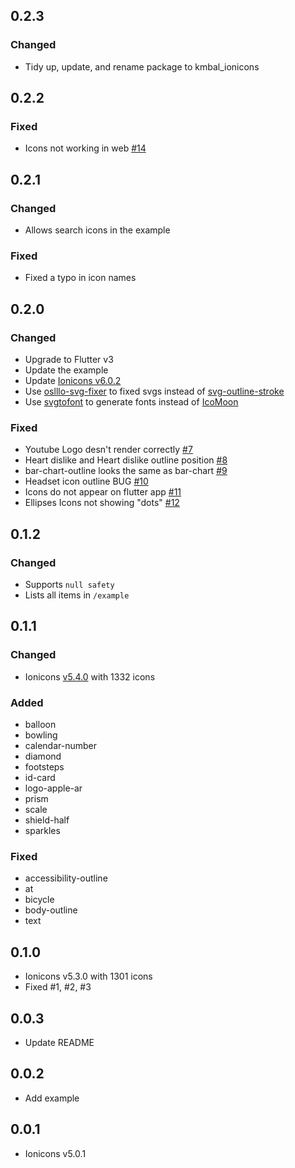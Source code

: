 ## 0.2.3

### Changed

- Tidy up, update, and rename package to kmbal_ionicons

## 0.2.2

### Fixed

-   Icons not working in web [#14](https://github.com/ez-connect/flutter-ionicons/issues/14)

## 0.2.1

### Changed

- Allows search icons in the example

### Fixed

- Fixed a typo in icon names

## 0.2.0

### Changed

-   Upgrade to Flutter v3
-   Update the example
-   Update [Ionicons v6.0.2](https://github.com/ionic-team/ionicons/releases/tag/v6.0.2)
-   Use [oslllo-svg-fixer](https://www.npmjs.com/package/oslllo-svg-fixer) to fixed svgs instead of [svg-outline-stroke](https://www.npmjs.com/package/svg-outline-stroke)
-   Use [svgtofont](https://www.npmjs.com/package/svgtofont) to generate fonts instead of [IcoMoon](https://icomoon.io/)

### Fixed

-   Youtube Logo desn't render correctly [#7](https://github.com/ez-connect/flutter-ionicons/issues/7)
-   Heart dislike and Heart dislike outline position [#8](https://github.com/ez-connect/flutter-ionicons/issues/8)
-   bar-chart-outline looks the same as bar-chart [#9](https://github.com/ez-connect/flutter-ionicons/issues/9)
-   Headset icon outline BUG [#10](https://github.com/ez-connect/flutter-ionicons/issues/10)
-   Icons do not appear on flutter app [#11](https://github.com/ez-connect/flutter-ionicons/issues/11)
-   Ellipses Icons not showing "dots" [#12](https://github.com/ez-connect/flutter-ionicons/issues/12)

## 0.1.2

### Changed

-   Supports `null safety`
-   Lists all items in `/example`

## 0.1.1

### Changed

-   Ionicons [v5.4.0](https://github.com/ionic-team/ionicons/releases/tag/v5.4.0) with 1332 icons

### Added

-   balloon
-   bowling
-   calendar-number
-   diamond
-   footsteps
-   id-card
-   logo-apple-ar
-   prism
-   scale
-   shield-half
-   sparkles

### Fixed

-   accessibility-outline
-   at
-   bicycle
-   body-outline
-   text

## 0.1.0

-   Ionicons v5.3.0 with 1301 icons
-   Fixed #1, #2, #3

## 0.0.3

-   Update README

## 0.0.2

-   Add example

## 0.0.1

-   Ionicons v5.0.1
